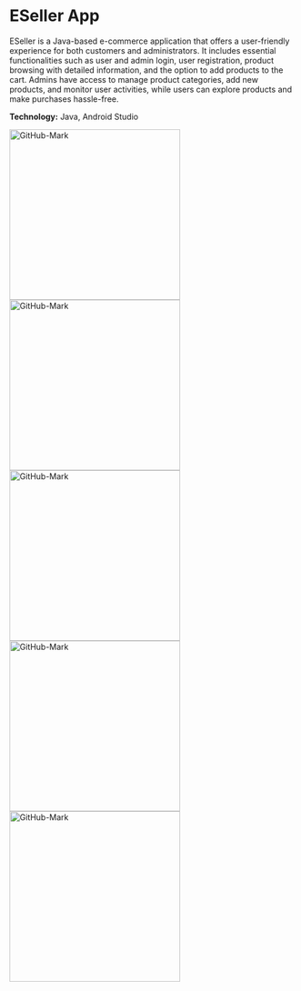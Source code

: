 # ESeller App

ESeller is a Java-based e-commerce application that offers a user-friendly experience for both customers and administrators. It includes essential
functionalities such as user and admin login, user registration, product browsing with detailed information, and the option to add products to the cart.
Admins have access to manage product categories, add new products, and monitor user activities, while users can explore products and make
purchases hassle-free.

**Technology:** Java, Android Studio

<img src="https://drive.google.com/uc?export=view&id=1agsGY3hGMVF30itNw2Z5TVWzUOlBDxSm" alt="GitHub-Mark" width="300">
<img src="https://drive.google.com/uc?export=view&id=1zciABvjcEohavjBriN-aoWuRZH3OzAa8" alt="GitHub-Mark" width="300">
<img src="https://drive.google.com/uc?export=view&id=1ly8-SovI0G6WPD2yOdWSDVc6MhGZOMt3" alt="GitHub-Mark" width="300">
<img src="https://drive.google.com/uc?export=view&id=1Nk-IYNFRGokvspLSh_hUVichXV4kZPsd" alt="GitHub-Mark" width="300">
<img src="https://drive.google.com/uc?export=view&id=1iN6fDeX45Cd5aUuoBlMkdSYIrLsDhmp7" alt="GitHub-Mark" width="300">



